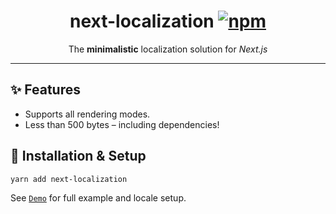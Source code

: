 <h1 align="center">
	next-localization
	<a href="https://www.npmjs.org/package/next-localization"><img src="https://img.shields.io/npm/v/next-localization.svg?style=flat" alt="npm"></a>
</h1>
<p align="center">The <strong>minimalistic</strong> localization solution for <em>Next.js</em></p>

---

## ✨ Features <a name="features"></a>

-   Supports all rendering modes.
-   Less than 500 bytes – including dependencies!

## 🔧 Installation & Setup <a name="setup"></a> <a name="installation"></a>

```
yarn add next-localization
```

See [`Demo`](./example) for full example and locale setup.
